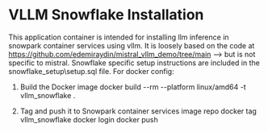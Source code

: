 # VLLM Snowflake Installation 
This application container is intended for installing llm inference in snowpark container services using vllm.  It is loosely based on the code at https://github.com/edemiraydin/mistral_vllm_demo/tree/main --> but is not specific to mistral. Snowflake specific setup instructions are included in the snowflake_setup\setup.sql file.
For docker config:
1. Build the Docker image
   docker build --rm --platform linux/amd64 -t vllm_snowflake .
                             
2. Tag and push it to Snowpark container services image repo
   docker tag vllm_snowflake <SPCS image repo URL>
   docker login 
   docker push <SPCS image repo URL>
   
